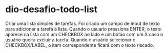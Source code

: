 # dio-desafio-todo-list
Criar uma lista simples de tarefas.
Foi criado um campo de input de texto para adicionar a tarefa à lista.
Quando o usuario pressiona ENTER, o texto aparece na lista com um CHECKBOX ao lado e um botão com um X caso o usuário queira excluir a tarefa.
Quando o usuário selecionar o CHECKBOX/LABEL, o item correspondente ficará com o texto riscado.
